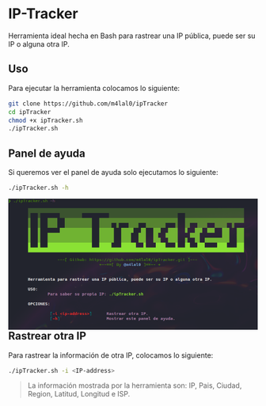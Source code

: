 # IP-Tracker
Herramienta ideal hecha en Bash para rastrear una IP pública, puede ser su IP o alguna otra IP.

## Uso
Para ejecutar la herramienta colocamos lo siguiente:
```bash
git clone https://github.com/m4lal0/ipTracker
cd ipTracker
chmod +x ipTracker.sh
./ipTracker.sh
```

## Panel de ayuda
Si queremos ver el panel de ayuda solo ejecutamos lo siguiente:
```bash
./ipTracker.sh -h
```

<p align="center">
<img src="images/helpPanel.png"
	alt="Help"
	style="float: left; margin-right: 10px;" />
</p>

## Rastrear otra IP
Para rastrear la información de otra IP, colocamos lo siguiente:
```bash
./ipTracker.sh -i <IP-address>
```

>La información mostrada por la herramienta son: IP, Pais, Ciudad, Region, Latitud, Longitud e ISP.